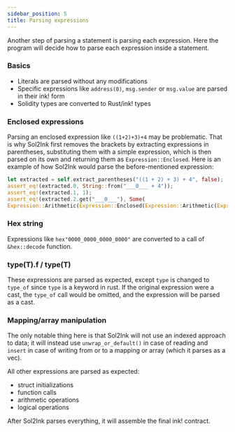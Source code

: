 ```yaml
---
sidebar_position: 5
title: Parsing expressions
---
```


Another step of parsing a statement is parsing each expression. Here the program will decide how to parse each expression inside a statement.

### Basics

- Literals are parsed without any modifications
- Specific expressions like `address(0)`, `msg.sender` or `msg.value` are parsed in their ink! form
- Solidity types are converted to Rust/ink! types

### Enclosed expressions

Parsing an enclosed expression like `((1+2)+3)+4` may be problematic. That is why Sol2Ink first removes the brackets by extracting expressions in parentheses, substituting them with a simple expression, which is then parsed on its own and returning them as `Expression::Enclosed`. Here is an example of how Sol2Ink would parse the before-mentioned expression:

```rust
let extracted = self.extract_parentheses("((1 + 2) + 3) + 4", false);
assert_eq!(extracted.0, String::from("___0___ + 4"));
assert_eq!(extracted.1, 1);
assert_eq!(extracted.2.get("___0___"), Some(
Expression::Arithmetic(Expression::Enclosed(Expression::Arithmetic(Expression::Arithmetic(1, 2, Operation::Add)), 3, Operation::Add), 4, Operation::Add)));
```

### Hex string

Expressions like `hex"0000_0000_0000_0000"` are converted to a call of `&hex::decode` function.

### type(T).f / type(T)

These expressions are parsed as expected, except `type` is changed to `type_of` since `type` is a keyword in rust. If the original expression were a cast, the `type_of` call would be omitted, and the expression will be parsed as a cast.

### Mapping/array manipulation

The only notable thing here is that Sol2Ink will not use an indexed approach to data; it will instead use `unwrap_or_default()` in case of reading and `insert` in case of writing from or to a mapping or array (which it parses as a vec).

All other expressions are parsed as expected:

- struct initializations
- function calls
- arithmetic operations
- logical operations

After Sol2Ink parses everything, it will assemble the final ink! contract.